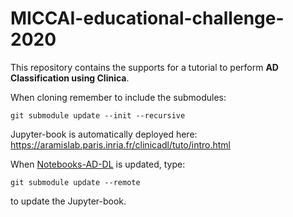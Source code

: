 # MICCAI-educational-challenge-2020

This repository contains the supports for a tutorial to perform **AD Classification using Clinica**.

When cloning remember to include the submodules:
```
git submodule update --init --recursive
```

Jupyter-book is automatically deployed here: https://aramislab.paris.inria.fr/clinicadl/tuto/intro.html


When [Notebooks-AD-DL](https://github.com/aramis-lab/Notebooks-AD-DL) is updated, type:
```
git submodule update --remote
```
to update the Jupyter-book.


